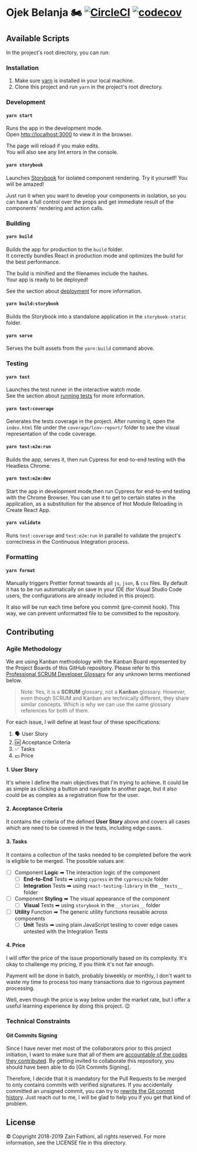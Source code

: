 # Ojek Belanja 🏍 [![CircleCI](https://circleci.com/gh/zainfathoni/obel.svg?style=shield&circle-token=1000aed8de1cb706801f05d5e9b1dc368bf13a46)](https://circleci.com/gh/zainfathoni/obel) [![codecov](https://codecov.io/gh/zainfathoni/obel/branch/master/graph/badge.svg?token=KBOL05Mq5P)](https://codecov.io/gh/zainfathoni/obel)

## Available Scripts

In the project's root directory, you can run:

### Installation

1. Make sure [yarn](https://yarnpkg.com) is installed in your local machine.
2. Clone this project and run `yarn` in the project's root directory.

### Development

#### `yarn start`

Runs the app in the development mode.<br>
Open [http://localhost:3000](http://localhost:3000) to view it in the browser.

The page will reload if you make edits.<br>
You will also see any lint errors in the console.

#### `yarn storybook`

Launches [Storybook](https://storybook.js.org/) for isolated component rendering.
Try it yourself! You will be amazed!

Just run it when you want to develop your components in isolation, so you can have a full control over the props and get immediate result of the components' rendering and action calls.

### Building

#### `yarn build`

Builds the app for production to the `build` folder.<br>
It correctly bundles React in production mode and optimizes the build for the best performance.

The build is minified and the filenames include the hashes.<br>
Your app is ready to be deployed!

See the section about [deployment](https://facebook.github.io/create-react-app/docs/deployment) for more information.

#### `yarn build:storybook`

Builds the Storybook into a standalone application in the `storybook-static` folder.

#### `yarn serve`

Serves the built assets from the `yarn:build` command above.

### Testing

#### `yarn test`

Launches the test runner in the interactive watch mode.<br>
See the section about [running tests](https://facebook.github.io/create-react-app/docs/running-tests) for more information.

#### `yarn test:coverage`

Generates the tests coverage in the project.
After running it, open the `index.html` file under the `coverage/lcov-report/` folder to see the visual representation of the code coverage.

#### `yarn test:e2e:run`

Builds the app, serves it, then run Cypress for end-to-end testing with the Headless Chrome.

#### `yarn test:e2e:dev`

Start the app in development mode,then run Cypress for end-to-end testing with the Chrome Browser.
You can use it to get to certain states in the application, as a substitution for the absence of Hot Module Reloading in Create React App.

#### `yarn validate`

Runs `test:coverage` and `test:e2e:run` in parallel to validate the project's correctness in the Continuous Integration process.

### Formatting

#### `yarn format`

Manually triggers Prettier format towards all `js`, `json`, & `css` files.
By default it has to be run automatically on save in your IDE (for Visual Studio Code users, the configurations are already included in this project).

It also will be run each time before you commit (pre-commit hook).
This way, we can prevent unformatted file to be committed to the repository.

## Contributing

### Agile Methodology

We are using Kanban methodology with the Kanban Board represented by the Project Boards of this GitHub repository.
Please refer to this [Professional SCRUM Developer Glossary](https://www.scrum.org/resources/professional-scrum-developer-glossary) for any unknown terms mentioned below.

> Note: Yes, it is a **SCRUM** glossary, not a **Kanban** glossary. However, even though SCRUM and Kanban are technically different, they share similar concepts. Which is why we can use the same glossary references for both of them.

For each issue, I will define at least four of these specifications:

1. 🗣 User Story
2. 🆗 Acceptance Criteria
3. ✅ Tasks
4. 💵 Price

#### 1. User Story

It's where I define the main objectives that I'm trying to achieve.
It could be as simple as clicking a button and navigate to another page, but it also could be as complex as a registration flow for the user.

#### 2. Acceptance Criteria

It contains the criteria of the defined **User Story** above and covers all cases which are need to be covered in the tests, including edge cases.

#### 3. Tasks

It contains a collection of the tasks needed to be completed before the work is eligible to be merged.
The possible values are:

- [ ] Component **Logic** ➡ The interaction logic of the component
  - [ ] **End-to-End** Tests ➡ using `cypress` in the `cypress/e2e` folder
  - [ ] **Integration** Tests ➡ using `react-testing-library` in the `__tests__` folder
- [ ] Component **Styling** ➡ The visual appearance of the component
  - [ ] **Visual** Tests ➡ using `storybook` in the `__stories__` folder
- [ ] **Utility** Function ➡ The generic utility functions reusable across components
  - [ ] **Unit** Tests ➡ using plain JavaScript testing to cover edge cases untested with the Integration Tests

#### 4. Price

I will offer the price of the issue proportionally based on its complexity.
It's okay to challenge my pricing, if you think it's not fair enough.

Payment will be done in batch, probably biweekly or monthly, I don't want to waste my time to process too many transactions due to rigorous payment processing.

Well, even though the price is way below under the market rate, but I offer a useful learning experience by doing this project. 😉

### Technical Constraints

#### Git Commits Signing

Since I have never met most of the collaborators prior to this project initiation, I want to make sure that all of them are [accountable of the codes they contributed](https://nvisium.com/blog/2017/06/21/securing-github-commits-with-gpg-signing.html). By getting invited to collaborate this repository, you should have been able to do [Git Commits Signing].

Therefore, I decide that it is mandatory for the Pull Requests to be merged to only contains commits with verified signatures.
If you accidentally committed an unsigned commit, you can try to [rewrite the Git commit history](https://www.atlassian.com/git/tutorials/rewriting-history).
Just reach out to me, I will be glad to help you if you get that kind of problem.

## License

© Copyright 2018-2019 Zain Fathoni, all rights reserved.
For more information, see the LICENSE file in this directory.
